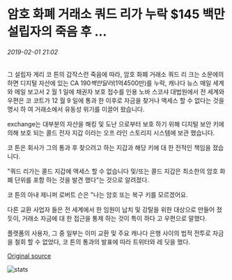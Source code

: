 # 암호 화폐 거래소 쿼드 리가 누락 $145 백만 설립자의 죽음 후 ...

###### 2019-02-01 21:02

그 설립자 게리 코 튼의 갑작스런 죽음에 따라, 암호 화폐 거래소 쿼드 리 크는 소문에의 하면 디지털 자산에 있는 CA $190 백만 달러 ($1억4500만)를 누락, 캐나다 뉴스 매일 세계와 메일 보고서 2 월 1 일에 채권자 보호 접수를 인용 노바 스코샤 대법원에서 전 세계와 우편은 코 코트가 12 월 9 일에 통과 한 이후로 자금을 찾거나 액세스 할 수 없다는 것을 명시 하 여 거래소에서 유동성 위기를 이끌어 왔습니다.

exchange는 대부분의 자산을 해킹 및 도난 으로부터 보호 하기 위해 디지털 보안 키에 의해 보호 되는 콜드 전자 지갑 이라는 오프 라인 스토리지 시스템에 보관 했습니다.

코 튼은 회사가 그의 통과 후 찾으려고 하는 지갑과 해당 키에 대 한 전적인 책임을 졌습니다.

"쿼드 리가는 콜드 지갑에 액세스 할 수 없습니다 및/또는 콜드 지갑은 최소한의 암호 화폐 단위를 포함 하는 것을 발견 했다"는 것으로 알려졌다.

코 튼의 아내 제니퍼 로버트 슨은 "나는 암호 또는 복구 키를 모르겠어요.

다른 교환 사업자 들은 전 세계에서 한 임원이 납치 및 강탈을 위한 대상으로 만들어 졌 듯이, 거래소 자금에 대 한 접근을 통제 하는 것이 특이 하다 고 우편으로 말했다.

플랫폼의 사용자, 그 중 일부는 이미 교환 및 주요 캐나다 은행 사이의 법적 전투로 자금을 철회 할 수 없었다, 코 튼의 통과의 발표에 따라 트위터와 레 딧을 했다.

[Original source](https://cointelegraph.com/news/crypto-exchange-quadrigacx-missing-145-mln-after-death-of-founder)

![stats](https://c.statcounter.com/11760860/0/a89fa40b/1/ "stats")